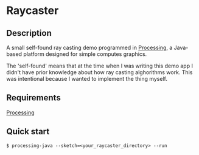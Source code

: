 # Raycaster

## Description
A small self-found ray casting demo programmed in [Processing](https://processing.org), a Java-based platform designed for simple computes graphics. 

The 'self-found' means that at the time when I was writing this demo app I didn't have prior knowledge about how ray casting alghorithms work. This was intentional because I wanted to implement the thing myself.

## Requirements
[Processing](https://processing.org)

## Quick start
```console
$ processing-java --sketch=<your_raycaster_directory> --run
```
